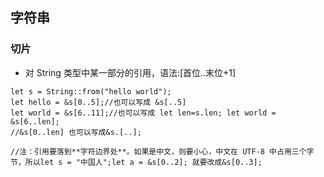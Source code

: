 ## 字符串
### 切片
- 对 String 类型中某一部分的引用，语法:[首位..末位+1]
```
let s = String::from("hello world");
let hello = &s[0..5];//也可以写成 &s[..5]
let world = &s[6..11];//也可以写成 let len=s.len; let world = &s[6..len];
//&s[0..len] 也可以写成&s.[..];

//注：引用要落到**字符边界处**。如果是中文，则要小心，中文在 UTF-8 中占用三个字节，所以let s = "中国人";let a = &s[0..2]; 就要改成&s[0..3];
```
